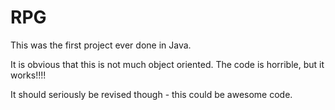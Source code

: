 # RPG

This was the first project ever done in Java. 

It is obvious that this is not much object oriented.
The code is horrible, but it works!!!!

It should seriously be revised though - this could be awesome code. 
